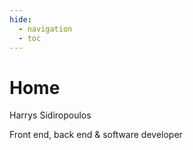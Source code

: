 ```yaml
---
hide:
  - navigation
  - toc
---
```

# Home

<p class="title">Harrys Sidiropoulos</p>
<p class="subtitle">Front end, back end & software developer</p>